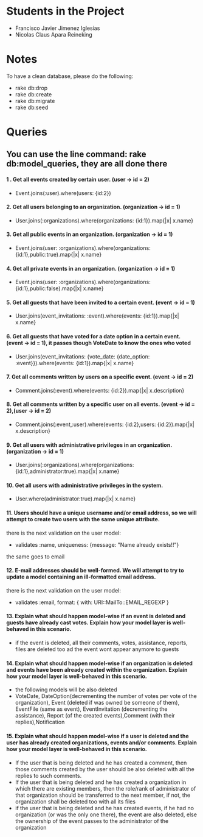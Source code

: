 # Students in the Project
    
* Francisco Javier Jimenez Iglesias
* Nicolas Claus Apara Reineking

# Notes
 To have a clean database, please do the following:
 
 * rake db:drop
 * rake db:create
 * rake db:migrate
 * rake db:seed

# Queries 

## You can use the line command:  rake db:model_queries, they are all done there

#### 1 . Get all events created by certain user.   (user -> id = 2)
* Event.joins(:user).where(users: {id:2})
#### 2. Get all users belonging to an organization. (organization -> id = 1)
* User.joins(:organizations).where(organizations: {id:1}).map{|x| x.name}
#### 3. Get all public events in an organization.   (organization -> id = 1)
* Event.joins(user: :organizations).where(organizations: {id:1},public:true).map{|x| x.name}
#### 4. Get all private events in an organization.  (organization -> id = 1)
* Event.joins(user: :organizations).where(organizations: {id:1},public:false).map{|x| x.name}
#### 5. Get all guests that have been invited to a certain event. (event -> id = 1)
* User.joins(event_invitations: :event).where(events: {id:1}).map{|x| x.name}
#### 6. Get all guests that have voted for a date option in a certain event.  (event -> id = 1), it passes though VoteDate to know the ones who voted
*  User.joins(event_invitations: {vote_date: {date_option: :event}}).where(events: {id:1}).map{|x| x.name}
#### 7. Get all comments written by users on a specific event.     (event -> id = 2)
* Comment.joins(:event).where(events: {id:2}).map{|x| x.description}
#### 8. Get all comments written by a specific user on all events. (event -> id = 2),(user -> id = 2)
*  Comment.joins(:event,:user).where(events: {id:2},users: {id:2}).map{|x| x.description}
#### 9. Get all users with administrative privileges in an organization. (organization -> id = 1)
* User.joins(:organizations).where(organizations: {id:1},administrator:true).map{|x| x.name}
#### 10. Get all users with administrative privileges in the system.
* User.where(administrator:true).map{|x| x.name}
#### 11. Users should have a unique username and/or email address, so we will attempt to create two users with the same unique attribute.
there is the next validation on the user model:

* validates :name, uniqueness: {message: "Name already exists!!"}

the same goes to email
#### 12. E-mail addresses should be well-formed. We will attempt to try to update a model containing an ill-formatted email address.
there is the next validation on the user model:
*   validates :email, format: { with: URI::MailTo::EMAIL_REGEXP }
#### 13. Explain what should happen model-wise if an event is deleted and guests have already cast votes. Explain how your model layer is well-behaved in this scenario.
* if the event is deleted, all their comments, votes, assistance, reports, files are deleted too ad the event wont appear anymore to guests
#### 14. Explain what should happen model-wise if an organization is deleted and events have been already created within the organization. Explain how your model layer is well-behaved in this scenario.
* the following models will  be also deleted 
* VoteDate, DateOption(decrementing the number of votes per vote of the organization), Event (deleted if was owned be someone of them), EventFile (same as event), EventInvitation (decrementing the assistance), Report (of the created events),Comment (with their replies),Notification
#### 15. Explain what should happen model-wise if a user is deleted and the user has already created organizations, events and/or comments. Explain how your model layer is well-behaved in this scenario.
* If the user that is being deleted and he has created a comment, then those comments created by the user should be also deleted with all the replies to such comments.
* If the user that is being deleted and he has created a organization in which there are existing members, then the  role/rank of administrator of that organization should be transferred to the next member, if not, the organization shall be deleted too with all its files
* if the user that is being deleted and he has created events, if he had no organization (or was the only one there), the event are also deleted, else the ownership of the event passes to the administrator of the organization